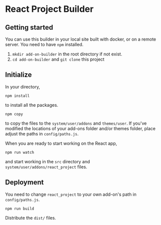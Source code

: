 # React Project Builder

## Getting started

You can use this builder in your local site built with docker, or on a remote server. You need to have `npm` installed.

1. `mkdir add-on-builder` in the root directory if not exist.
2. `cd add-on-builder` and `git clone` this project

## Initialize

In your directory,
```
npm install
```
to install all the packages.
```
npm copy
```
to copy the files to the `system/user/addons` and `themes/user`. If you've modified the locations of your add-ons folder and/or themes folder, place adjust the paths in `config/paths.js`.

When you are ready to start working on the React app,
```
npm run watch
```
and start working in the `src` directory and `system/user/addons/react_project` files.

## Deployment

You need to change `react_project` to your own add-on's path in `config/paths.js`.

```
npm run build
```

Distribute the `dist/` files.